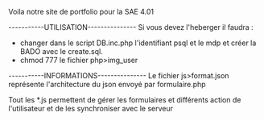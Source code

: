 Voila notre site de portfolio pour la SAE 4.01

-----------UTILISATION---------------
Si vous devez l'heberger il faudra :
- changer dans le script DB.inc.php l'identifiant psql et le mdp et créer la BADO avec le create.sql.
- chmod 777 le fichier php>img_user


-----------INFORMATIONS---------------
Le fichier js>format.json représente l'architecture du json envoyé par formulaire.php

Tout les *.js permettent de gérer les formulaires et différents action de l'utilisateur et de les synchroniser avec le serveur
